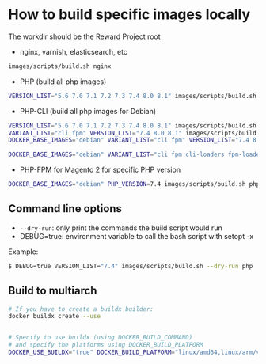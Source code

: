 # How to build specific images locally

The workdir should be the Reward Project root

* nginx, varnish, elasticsearch, etc

``` bash
images/scripts/build.sh nginx
```

* PHP (build all php images)

``` bash
VERSION_LIST="5.6 7.0 7.1 7.2 7.3 7.4 8.0 8.1" images/scripts/build.sh php
```

* PHP-CLI (build all php images for Debian)

``` bash
VERSION_LIST="5.6 7.0 7.1 7.2 7.3 7.4 8.0 8.1" images/scripts/build.sh php
VARIANT_LIST="cli fpm" VERSION_LIST="7.4 8.0 8.1" images/scripts/build.sh php
DOCKER_BASE_IMAGES="debian" VARIANT_LIST="cli fpm" VERSION_LIST="7.4 8.0 8.1" images/scripts/build.sh php

DOCKER_BASE_IMAGES="debian" VARIANT_LIST="cli fpm cli-loaders fpm-loaders" VERSION_LIST="7.4" images/scripts/build.sh php
```

* PHP-FPM for Magento 2 for specific PHP version

``` bash
DOCKER_BASE_IMAGES="debian" PHP_VERSION=7.4 images/scripts/build.sh php-fpm/debian/magento2
```

## Command line options

* `--dry-run`: only print the commands the build script would run
* DEBUG=true: environment variable to call the bash script with setopt -x

Example:

``` bash
$ DEBUG=true VERSION_LIST="7.4" images/scripts/build.sh --dry-run php
```

## Build to multiarch

``` bash
# If you have to create a buildx builder:
docker buildx create --use


# Specify to use buildx (using DOCKER_BUILD_COMMAND)
# and specify the platforms using DOCKER_BUILD_PLATFORM 
DOCKER_USE_BUILDX="true" DOCKER_BUILD_PLATFORM="linux/amd64,linux/arm/v7,linux/arm64" images/scripts/build.sh rabbitmq
```
